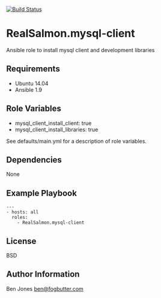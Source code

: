 [![Build Status](https://travis-ci.org/RealSalmon/ansible-mysql-client.svg?branch=master)](https://travis-ci.org/RealSalmon/ansible-mysql-client)

RealSalmon.mysql-client
=======================
Ansible role to install mysql client and development libraries

Requirements
------------
- Ubuntu 14.04
- Ansible 1.9

Role Variables
--------------
- mysql_client_install_client: true
- mysql_client_install_libraries: true

See defaults/main.yml for a description of role variables.

Dependencies
------------
None

Example Playbook
----------------
    ---
    - hosts: all
      roles:
        - RealSalmon.mysql-client

License
-------
BSD

Author Information
------------------
Ben Jones <ben@fogbutter.com>
